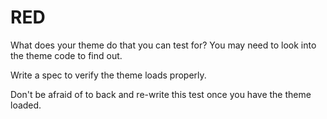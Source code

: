 # RED


What does your theme do that you can test for? You may need to look into the theme code to find out.

Write a spec to verify the theme loads properly.

Don't be afraid of to back and re-write this test once you have the theme loaded.
